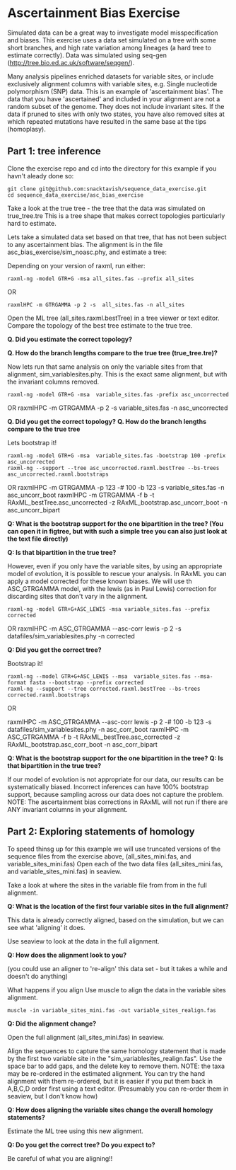 # Ascertainment Bias Exercise
Simulated data can be a great way to investigate model misspecification and biases. This exercise uses a data set simulated on a tree with some short branches, and high rate variation among lineages (a hard tree to estimate correctly). Data was simulated using seq-gen (http://tree.bio.ed.ac.uk/software/seqgen/).


Many analysis pipelines enriched datasets for variable sites, or include exclusively alignment columns with variable sites, e.g. Single nucleotide polymorphism (SNP) data. This is an example of 'ascertainment bias'. 
The data that you have 'ascertained' and included in your alignment are not a random subset of the genome. They does not include invariant sites. 
If the data if pruned to sites with only two states, you have also removed sites at which repeated mutations have resulted in the same base at the tips (homoplasy).

## Part 1: tree inference


Clone the exercise repo and cd into the directory for this example if you havn't aleady done so:

    git clone git@github.com:snacktavish/sequence_data_exercise.git
    cd sequence_data_exercise/asc_bias_exercise


Take a look at the true tree -   the tree that the data was simulated on true_tree.tre
This is a tree shape that makes correct topologies particularly hard to estimate.


Lets take a simulated data set based on that tree, that has not been subject to any ascertainment bias.
The alignment is in the file asc_bias_exercise/sim_noasc.phy, and estimate a tree:

Depending on your version of raxml, run either:



    raxml-ng -model GTR+G -msa all_sites.fas --prefix all_sites
OR 

    raxmlHPC -m GTRGAMMA -p 2 -s  all_sites.fas -n all_sites


Open the ML tree (all_sites.raxml.bestTree) in a tree viewer or text editor.
Compare the topology of the best tree estimate to the true tree. 

**Q. Did you estimate the correct topology?**

**Q. How do the branch lengths compare to the true tree (true_tree.tre)?**

Now lets run that same analysis on only the variable sites from that alignment, sim_variablesites.phy. This is the exact same alignment, but with the invariant columns removed.


    raxml-ng -model GTR+G -msa  variable_sites.fas -prefix asc_uncorrected
OR
    raxmlHPC -m GTRGAMMA -p 2 -s variable_sites.fas -n asc_uncorrected


**Q. Did you get the correct topology?**
**Q. How do the branch lengths compare to the true tree**


Lets bootstrap it!


    raxml-ng -model GTR+G -msa  variable_sites.fas -bootstrap 100 -prefix asc_uncorrected
    raxml-ng --support --tree asc_uncorrected.raxml.bestTree --bs-trees asc_uncorrected.raxml.bootstraps

OR 
    raxmlHPC -m GTRGAMMA -p 123 -# 100 -b 123 -s variable_sites.fas -n asc_uncorr_boot
    raxmlHPC -m GTRGAMMA -f b -t RAxML_bestTree.asc_uncorrected -z RAxML_bootstrap.asc_uncorr_boot -n asc_uncorr_bipart




**Q: What is the bootstrap support for the one bipartition in the tree? (You can open it in figtree, but with such a simple tree you can also just look at the text file directly)**

**Q: Is that bipartition in the true tree?**

However, even if you only have the variable sites, by using an appropriate model of evolution, it is possible to rescue your analysis. In RAxML you can apply a model corrected for these known biases. We will use th ASC_GTRGAMMA model, with the lewis (as in Paul Lewis) correction for discarding sites that don't vary in the alignment.

    raxml-ng -model GTR+G+ASC_LEWIS -msa variable_sites.fas --prefix corrected
OR
    raxmlHPC -m ASC_GTRGAMMA --asc-corr lewis -p 2 -s datafiles/sim_variablesites.phy -n corrected


**Q: Did you get the correct tree?**

Bootstrap it!

    raxml-ng --model GTR+G+ASC_LEWIS --msa  variable_sites.fas --msa-format fasta --bootstrap --prefix corrected
    raxml-ng --support --tree corrected.raxml.bestTree --bs-trees corrected.raxml.bootstraps


OR

   raxmlHPC -m ASC_GTRGAMMA --asc-corr lewis -p 2 -# 100 -b 123 -s datafiles/sim_variablesites.phy -n asc_corr_boot
   raxmlHPC -m ASC_GTRGAMMA -f b -t RAxML_bestTree.asc_corrected -z RAxML_bootstrap.asc_corr_boot -n asc_corr_bipart


**Q: What is the bootstrap support for the one bipartition in the tree?**
**Q: Is that bipartition in the true tree?**

If our model of evolution is not appropriate for our data, our results can be systematically biased. Incorrect inferences can have 100% bootstrap support, because sampling across our data does not capture the problem.
NOTE: The ascertainment bias corrections in RAxML will not run if there are ANY invariant columns in your alignment.

## Part 2: Exploring statements of homology

To speed thinsg up for this example we will use truncated versions of the sequence files from the exercise above,  (all_sites_mini.fas, and variable_sites_mini.fas)
Open each of the two data files (all_sites_mini.fas, and variable_sites_mini.fas) in seaview.

Take a look at where the sites in the variable file from from in the full alignment.

**Q: What is the location of the first four variable sites in the full alignment?**


This data is already correctly aligned, based on the simulation, but we can see what 'aligning' it does.

Use seaview to look at the data in the full alignment. 

**Q: How does the alignment look to you?**

(you could use an aligner to 're-align' this data set - but it takes a while and doesn't do anything)


What happens if you align
Use muscle to align the data in the variable sites alignment. 

    muscle -in variable_sites_mini.fas -out variable_sites_realign.fas


**Q: Did the alignment change?**


Open the full alignment (all_sites_mini.fas) in seaview.


Align the sequences to capture the same homology statement that is made by the first two variable site in the "sim_variablesites_realign.fas".
Use the space bar to add gaps, and the delete key to remove them.
NOTE: the taxa may be re-ordered in the estimated alignment. You can try the hand alignment with them re-ordered, but it is easier if you put them back in A,B,C,D order first using a text editor. 
(Presumably you can re-order them in seaview, but I don't know how)


**Q: How does aligning the variable sites change the overall homology statements?**


Estimate the ML tree using this new alignment.

**Q: Do you get the correct tree? Do you expect to?**

Be careful of what you are aligning!!